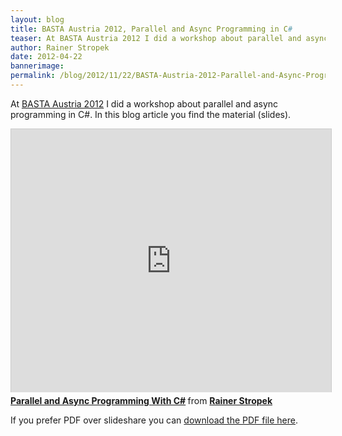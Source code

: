 ```yaml
---
layout: blog
title: BASTA Austria 2012, Parallel and Async Programming in C#
teaser: At BASTA Austria 2012 I did a workshop about parallel and async programming in C#. In this blog article you find the material (slides)
author: Rainer Stropek
date: 2012-04-22
bannerimage: 
permalink: /blog/2012/11/22/BASTA-Austria-2012-Parallel-and-Async-Programming-in-C
---
```


<p xmlns="http://www.w3.org/1999/xhtml">At <a href="http://www.basta-austria.at" target="_blank">BASTA Austria 2012</a> I did a workshop about parallel and async programming in C#. In this blog article you find the material (slides).</p><iframe src="http://www.slideshare.net/slideshow/embed_code/15297267?rel=0" width="512" height="421" frameborder="0" marginwidth="0" marginheight="0" scrolling="no" style="border:1px solid #CCC;border-width:1px 1px 0;margin-bottom:5px" allowfullscreen="allowfullscreen" webkitallowfullscreen="webkitallowfullscreen" mozallowfullscreen="mozallowfullscreen" xmlns="http://www.w3.org/1999/xhtml"></iframe><div style="margin-bottom:5px" data-mce-style="margin-bottom: 5px;" xmlns="http://www.w3.org/1999/xhtml">
  <strong>
    <a href="http://www.slideshare.net/rstropek/parallel-und-async-basta-at-2012-rainer-stropek" title="Parallel and Async Programming With C#" target="_blank">Parallel and Async Programming With C#</a>
  </strong> from <strong><a href="http://www.slideshare.net/rstropek" target="_blank">Rainer Stropek</a></strong></div><p xmlns="http://www.w3.org/1999/xhtml">If you prefer PDF over slideshare you can <a href="{{site.baseurl}}/content/Blog Assets/Parallel und Async BASTA AT 2012 - Rainer Stropek.pdf" target="_blank">download the PDF file here</a>.</p>